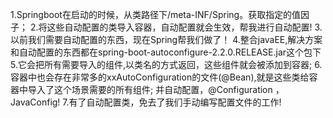  1.Springboot在启动的时候，从类路径下/meta-INF/Spring。获取指定的值因子；
 2.将这些自动配置的类导入容器，自动配置就会生效，帮我进行自动配置!
 3.以前我们需要自动配置的东西，现在Spring帮我们做了！
 4.整合javaEE,解决方案和自动配置的东西都在spring-boot-autoconfigure-2.2.0.RELEASE.jar这个包下
 5.它会把所有需要导入的组件,以类名的方式返回，这些组件就会被添加到容器;
 6.容器中也会存在非常多的xxAutoConfiguration的文件(@Bean),就是这些类给容器中导入了这个场景需要的所有组件;
 并自动配置，@Configuration ，JavaConfig!
 7.有了自动配置类，免去了我们手动编写配置文件的工作!






